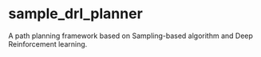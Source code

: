 # sample_drl_planner
A path planning framework based on Sampling-based algorithm and Deep Reinforcement learning.
